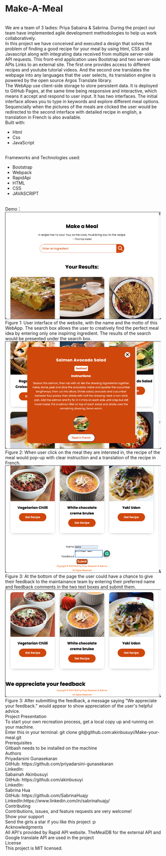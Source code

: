 # Make-A-Meal
<br>
We are a team of 3 ladies: Priya Sabaina & Sabrina. During the project our team have implemented agile development methodologies to help us work collaboratively.

<br>
In this project we have conceived and executed a design that solves the problem of finding a good recipe for your meal by using html, CSS and Javascript along with integrating data received from multiple server-side API requests. This front-end application uses Bootstrap and two server-side APIs Links to an external site. The first one provides access to different recipes and youtube tutorial videos. And the second one translates the webpage into any languages that the user selects, its translation engine is powered by the open source Argos Translate library.

<br>
The WebApp use client-side storage to store persistent data. It is deployed to GitHub Pages, at the same time being responsive and interactive, which means it accept and respond to user input. It has two interfaces. The initial interface allows you to type in keywords and explore different meal options. Sequencially when the pictures of the meals are clicked the user would be redirected to the second interface with detailed recipe in english, a translation in French is also available.

<br>
Built with:
<ul>
<li>
Html
</li>
<li>
Css
</li>
<li>
JavaScript
</li>
</ul>

<br>
Frameworks and Technologies used:
<ul>
<li>
Bootstrap
</li>
<li>
Webpack
</li>
<li>
RapidApi
</li>
<li>
HTML
</li>
<li>
CSS
</li>
<li>
JAVASCRIPT
</ul>

<br>
Demo：

<br>
<img src="assets\lmages\frontpage.png" alt="screenshot of the frontpage">
Figure 1: User interface of the website, with the name and the motto of this WebApp. The search box allows the user to creatively find the perfect meal idea by entering only one inspiring ingredient. 
The results of the search would be presented under the search box.

<br>
<img src="assets\lmages\recipe.png" alt="screenshot of the pop-up recipe">
Figure 2: When user click on the meal they are intersted in, the recipe of the meal would pop-up with clear instruction and a translation of the recipe in French.

<br>
<img src="assets\lmages\feedbackform.png" alt="screenshot of the feedback form">
Figure 3: At the bottom of the page the user could have a chance to give their feedback to the maintainance team by entering their preferred name and feedback comments in the two text boxes and submit them.

<br>
<img src="assets\lmages\feedbackpage.png" alt="screenshot of the feedback page">
Figure 3: After submitting the feedback, a message saying "We appreciate your feedback." would appear to show appreciation of the user's helpful advice.

<br>
Project Presentation

<br>
To start your own recreation process, get a local copy up and running on your machine.

<br>
Enter this in your terminal:
git clone git@github.com:akinbusuyi/Make-your-meal.git

<br>
Prerequisites
<br>
Gitbash needs to be installed on the machine

<br>
Authors

<br>
Priyadarsini Gunasekaran
<br>
GitHub: https://github.com/priyadarsini-gunasekaran
<br>
LinkedIn: 

<br>
Sabainah Akinbusuyi
<br>
GitHub: https://github.com/akinbusuyi
<br>
LinkedIn: 

<br>
Sabrina Hua
<br>
GitHub: https://github.com/SabrinaHuajy
<br>
LinkedIn:https://www.linkedin.com/in/sabrinahuajy/

<br>
Contributing
<br>
Contributions, issues, and feature requests are very welcome!

<br>
Show your support
<br>
Send the girls a star if you like this project :p

<br>
Acknowledgments
<br>
All API's provided by Rapid API website. TheMealDB for the external API and Google translate API are used in the project

<br>
License
<br>
This project is MIT licensed.
